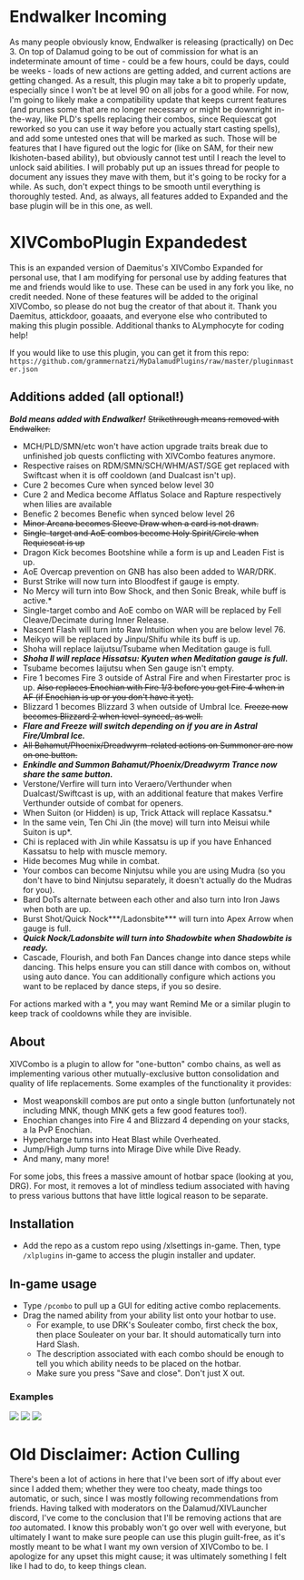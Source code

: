 # Endwalker Incoming

As many people obviously know, Endwalker is releasing (practically) on Dec 3. On top of Dalamud going to be out of commission for what is an indeterminate amount of time - could be a few hours, could be days, could be weeks - loads of new actions are getting added, and current actions are getting changed. As a result, this plugin may take a bit to properly update, especially since I won't be at level 90 on all jobs for a good while. For now, I'm going to likely make a compatibility update that keeps current features (and prunes some that are no longer necessary or might be downright in-the-way, like PLD's spells replacing their combos, since Requiescat got reworked so you can use it way before you actually start casting spells), and add some untested ones that will be marked as such. Those will be features that I have figured out the logic for (like on SAM, for their new Ikishoten-based ability), but obviously cannot test until I reach the level to unlock said abilities. I will probably put up an issues thread for people to document any issues they mave with them, but it's going to be rocky for a while. As such, don't expect things to be smooth until everything is thoroughly tested. And, as always, all features added to Expanded and the base plugin will be in this one, as well.

# XIVComboPlugin Expandedest
This is an expanded version of Daemitus's XIVCombo Expanded for personal use, that I am modifying for personal use by adding features that me and friends would like to use. These can be used in any fork you like, no credit needed. None of these features will be added to the original XIVCombo, so please do not bug the creator of that about it. Thank you Daemitus, attickdoor, goaaats, and everyone else who contributed to making this plugin possible. Additional thanks to ALymphocyte for coding help!

If you would like to use this plugin, you can get it from this repo: `https://github.com/grammernatzi/MyDalamudPlugins/raw/master/pluginmaster.json`

## Additions added (all optional!)

***Bold means added with Endwalker!***
~~Strikethrough means removed with Endwalker.~~

* MCH/PLD/SMN/etc won't have action upgrade traits break due to unfinished job quests conflicting with XIVCombo features anymore.
* Respective raises on RDM/SMN/SCH/WHM/AST/SGE get replaced with Swiftcast when it is off cooldown (and Dualcast isn't up).
* Cure 2 becomes Cure when synced below level 30
* Cure 2 and Medica become Afflatus Solace and Rapture respectively when lilies are available
* Benefic 2 becomes Benefic when synced below level 26
* ~~Minor Arcana becomes Sleeve Draw when a card is not drawn.~~
* ~~Single-target and AoE combos become Holy Spirit/Circle when Requiescat is up~~
* Dragon Kick becomes Bootshine while a form is up and Leaden Fist is up.
* AoE Overcap prevention on GNB has also been added to WAR/DRK.
* Burst Strike will now turn into Bloodfest if gauge is empty.
* No Mercy will turn into Bow Shock, and then Sonic Break, while buff is active.*
* Single-target combo and AoE combo on WAR will be replaced by Fell Cleave/Decimate during Inner Release.
* Nascent Flash will turn into Raw Intuition when you are below level 76.
* Meikyo will be replaced by Jinpu/Shifu while its buff is up.
* Shoha will replace Iaijutsu/Tsubame when Meditation gauge is full.
* ***Shoha II will replace Hissatsu: Kyuten when Meditation gauge is full.***
* Tsubame becomes Iaijutsu when Sen gauge isn't empty.
* Fire 1 becomes Fire 3 outside of Astral Fire and when Firestarter proc is up. ~~Also replaces Enochian with Fire 1/3 before you get Fire 4 when in AF (if Enochian is up or you don't have it yet).~~
* Blizzard 1 becomes Blizzard 3 when outside of Umbral Ice. ~~Freeze now becomes Blizzard 2 when level-synced, as well.~~
* ***Flare and Freeze will switch depending on if you are in Astral Fire/Umbral Ice.***
* ~~All Bahamut/Phoenix/Dreadwyrm-related actions on Summoner are now on one button.~~
* ***Enkindle and Summon Bahamut/Phoenix/Dreadwyrm Trance now share the same button.***
* Verstone/Verfire will turn into Veraero/Verthunder when Dualcast/Swiftcast is up, with an additional feature that makes Verfire Verthunder outside of combat for openers.
* When Suiton (or Hidden) is up, Trick Attack will replace Kassatsu.*
* In the same vein, Ten Chi Jin (the move) will turn into Meisui while Suiton is up*.
* Chi is replaced with Jin while Kassatsu is up if you have Enhanced Kassatsu to help with muscle memory.
* Hide becomes Mug while in combat.
* Your combos can become Ninjutsu while you are using Mudra (so you don't have to bind Ninjutsu separately, it doesn't actually do the Mudras for you).
* Bard DoTs alternate between each other and also turn into Iron Jaws when both are up.
* Burst Shot/Quick Nock***/Ladonsbite*** will turn into Apex Arrow when gauge is full.
* ***Quick Nock/Ladonsbite will turn into Shadowbite when Shadowbite is ready.***
* Cascade, Flourish, and both Fan Dances change into dance steps while dancing. This helps ensure you can still dance with combos on, without using auto dance. You can additionally configure which actions you want to be replaced by dance steps, if you so desire.

For actions marked with a *, you may want Remind Me or a similar plugin to keep track of cooldowns while they are invisible.

## About
XIVCombo is a plugin to allow for "one-button" combo chains, as well as implementing various other mutually-exclusive button consolidation and quality of life replacements. Some examples of the functionality it provides:
* Most weaponskill combos are put onto a single button (unfortunately not including MNK, though MNK gets a few good features too!).
* Enochian changes into Fire 4 and Blizzard 4 depending on your stacks, a la PvP Enochian.
* Hypercharge turns into Heat Blast while Overheated.
* Jump/High Jump turns into Mirage Dive while Dive Ready.
* And many, many more!

For some jobs, this frees a massive amount of hotbar space (looking at you, DRG). For most, it removes a lot of mindless tedium associated with having to press various buttons that have little logical reason to be separate.

## Installation
* Add the repo as a custom repo using /xlsettings in-game. Then, type `/xlplugins` in-game to access the plugin installer and updater. 

## In-game usage
* Type `/pcombo` to pull up a GUI for editing active combo replacements.
* Drag the named ability from your ability list onto your hotbar to use.
  * For example, to use DRK's Souleater combo, first check the box, then place Souleater on your bar. It should automatically turn into Hard Slash.
  * The description associated with each combo should be enough to tell you which ability needs to be placed on the hotbar.
  * Make sure you press "Save and close". Don't just X out.
### Examples
![](https://github.com/attickdoor/xivcomboplugin/raw/master/res/souleater_combo.gif)
![](https://github.com/attickdoor/xivcomboplugin/raw/master/res/hypercharge_heat_blast.gif)
![](https://github.com/attickdoor/xivcomboplugin/raw/master/res/eno_swap.gif)


# Old Disclaimer: Action Culling

There's been a lot of actions in here that I've been sort of iffy about ever since I added them; whether they were too cheaty, made things too automatic, or such, since I was mostly following recommendations from friends.
Having talked with moderators on the Dalamud/XIVLauncher discord, I've come to the conclusion that I'll be removing actions that are *too* automated. I know this probably won't go over well with everyone, but ultimately I want to make sure people can use this plugin guilt-free, as it's mostly meant to be what I want my own version of XIVCombo to be.
I apologize for any upset this might cause; it was ultimately something I felt like I had to do, to keep things clean.
